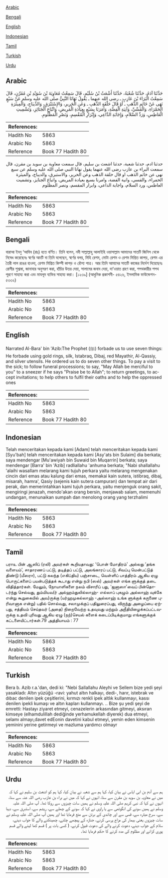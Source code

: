 [Arabic](#arabic)

[Bengali](#bengali)

[English](#english)

[Indonesian](#indonesian)

[Tamil](#tamil)

[Turkish](#turkish)

[Urdu](#urdu)

## Arabic


<div dir="rtl" lang="ar" style={{fontSize:'larger',backgroundColor:'#f8f9fa',padding:20}}>
حَدَّثَنَا آدَمُ، حَدَّثَنَا شُعْبَةُ، حَدَّثَنَا أَشْعَثُ بْنُ سُلَيْمٍ، قَالَ سَمِعْتُ مُعَاوِيَةَ بْنَ سُوَيْدِ بْنِ مُقَرِّنٍ، قَالَ سَمِعْتُ الْبَرَاءَ بْنَ عَازِبٍ ـ رضى الله عنهما ـ يَقُولُ نَهَانَا النَّبِيُّ صلى الله عليه وسلم عَنْ سَبْعٍ نَهَى عَنْ خَاتَمِ الذَّهَبِ ـ أَوْ قَالَ حَلْقَةِ الذَّهَبِ ـ وَعَنِ الْحَرِيرِ، وَالإِسْتَبْرَقِ، وَالدِّيبَاجِ، وَالْمِيثَرَةِ الْحَمْرَاءِ، وَالْقَسِّيِّ، وَآنِيَةِ الْفِضَّةِ، وَأَمَرَنَا بِسَبْعٍ بِعِيَادَةِ الْمَرِيضِ، وَاتِّبَاعِ الْجَنَائِزِ، وَتَشْمِيتِ الْعَاطِسِ، وَرَدِّ السَّلاَمِ، وَإِجَابَةِ الدَّاعِي، وَإِبْرَارِ الْمُقْسِمِ، وَنَصْرِ الْمَظْلُومِ‏.‏
</div>
<div style={{backgroundColor:'#f8f9fa',padding:20, marginBottom: 10}}><table> <thead> <tr> <th>References:</th> <th></th> </tr> </thead> <tbody><tr><td>Hadith No</td><td>5863</td></tr><tr><td>Arabic No</td><td>5863</td></tr><tr><td>Reference</td><td>Book 77 Hadith 80</td></tr></tbody></table></div>


<div dir="rtl" lang="ar" style={{fontSize:'larger',backgroundColor:'#f8f9fa',padding:20}}>
حدثنا ادم، حدثنا شعبة، حدثنا اشعث بن سليم، قال سمعت معاوية بن سويد بن مقرن، قال سمعت البراء بن عازب رضى الله عنهما يقول نهانا النبي صلى الله عليه وسلم عن سبع نهى عن خاتم الذهب او قال حلقة الذهب وعن الحرير، والاستبرق، والديباج، والميثرة الحمراء، والقسي، وانية الفضة، وامرنا بسبع بعيادة المريض، واتباع الجنايز، وتشميت العاطس، ورد السلام، واجابة الداعي، وابرار المقسم، ونصر المظلوم
</div>
<div style={{backgroundColor:'#f8f9fa',padding:20, marginBottom: 10}}><table> <thead> <tr> <th>References:</th> <th></th> </tr> </thead> <tbody><tr><td>Hadith No</td><td>5863</td></tr><tr><td>Arabic No</td><td>5863</td></tr><tr><td>Reference</td><td>Book 77 Hadith 80</td></tr></tbody></table></div>

## Bengali


<div dir="ltr" lang="bn" style={{fontSize:'larger',backgroundColor:'#f8f9fa',padding:20}}>
বারাআ ইবনু ‘আযিব (রাঃ) হতে বর্ণিত। তিনি বলেন, নবী সাল্লাল্লাহু আলাইহি ওয়াসাল্লাম আমাদের সাতটি জিনিস থেকে নিষেধ করেছেনঃ স্বর্ণের আংটি বা তিনি বলেছেন, স্বর্ণের বলয়, মিহি রেশম, মোটা রেশম ও রেশম মিশ্রিত কাপড়, রেশম এর তৈরী লাল রঙের হাওদা, রেশম মিশ্রিত কিস্সী কাপড় ও রৌপ্য পাত্র। আর তিনি আমাদের সাতটি কাজের নির্দেশ দিয়েছেনঃ রোগীর শুশ্রূষা, জানাযার অনুসরণ করা, হাঁচির উত্তর দেয়া, সালামের জবাব দেয়া, দা’ওয়াত গ্রহণ করা, শপথকারীর শপথ পূরণে সাহায্য করা এবং মাযলূম ব্যক্তির সাহায্য করা। [১২৩৯] (আধুনিক প্রকাশনী- ৫৪২৬, ইসলামিক ফাউন্ডেশন- ৫৩৩২)
</div>
<div style={{backgroundColor:'#f8f9fa',padding:20, marginBottom: 10}}><table> <thead> <tr> <th>References:</th> <th></th> </tr> </thead> <tbody><tr><td>Hadith No</td><td>5863</td></tr><tr><td>Arabic No</td><td>5863</td></tr><tr><td>Reference</td><td>Book 77 Hadith 80</td></tr></tbody></table></div>

## English


<div dir="ltr" lang="en" style={{fontSize:'larger',backgroundColor:'#f8f9fa',padding:20}}>
Narrated Al-Bara' bin 'Azib:The Prophet (ﷺ) forbade us to use seven things: He forbade using gold rings, silk, Istabraq, Dibaj, red Mayathir, Al-Qassiy, and silver utensils. He ordered us to do seven other things. To pay a visit to the sick; to follow funeral processions; to say, "May Allah be merciful to you" to a sneezer if he says "Praise be to Allah"; to return greetings, to accept invitations; to help others to fulfil their oaths and to help the oppressed ones
</div>
<div style={{backgroundColor:'#f8f9fa',padding:20, marginBottom: 10}}><table> <thead> <tr> <th>References:</th> <th></th> </tr> </thead> <tbody><tr><td>Hadith No</td><td>5863</td></tr><tr><td>Arabic No</td><td>5863</td></tr><tr><td>Reference</td><td>Book 77 Hadith 80</td></tr></tbody></table></div>

## Indonesian


<div dir="ltr" lang="id" style={{fontSize:'larger',backgroundColor:'#f8f9fa',padding:20}}>
Telah menceritakan kepada kami [Adam] telah menceritakan kepada kami [Syu'bah] telah menceritakan kepada kami [Asy'ats bin Sulaim] dia berkata; saya mendengar [Mu'awiyah bin Suwaid bin Muqarrin] berkata; saya mendengar [Barra' bin 'Azib] radliallahu 'anhuma berkata; "Nabi shallallahu 'alaihi wasallam melarang kami tujuh perkara yaitu melarang mengenakan cincin dari emas atau kalung dari emas, memakai kain sutera, istibraq, dibaj, misarah, hamra', Qasiy (sejenis kain sutera campuran) dan tempat air dari perak, dan memerintahkan kami tujuh perkara, yaitu menjenguk orang sakit, mengiringi jenazah, mendo'akan orang bersin, menjawab salam, memenuhi undangan, menunaikan sumpah dan menolong orang yang terzhalimi
</div>
<div style={{backgroundColor:'#f8f9fa',padding:20, marginBottom: 10}}><table> <thead> <tr> <th>References:</th> <th></th> </tr> </thead> <tbody><tr><td>Hadith No</td><td>5863</td></tr><tr><td>Arabic No</td><td>5863</td></tr><tr><td>Reference</td><td>Book 77 Hadith 80</td></tr></tbody></table></div>

## Tamil


<div dir="ltr" lang="ta" style={{fontSize:'larger',backgroundColor:'#f8f9fa',padding:20}}>
பராஉ பின் ஆஸிப் (ரலி) அவர்கள் கூறியதாவது: ‘பொன் மோதிரம்’ அல்லது ‘தங்க வளையம்’, சாதாரணப் பட்டு, தடித்தப் பட்டு, அலங்காரப் பட்டு, சிவப்பு மென்பட்டுத் திண்டு (மீஸரா), பட்டு கலந்த (எகிப்திய) பஞ்சாடை, வெள்ளிப் பாத்திரம் ஆகிய ஏழு பொருட்களைப் பயன்படுத்தக் கூடாது என்று நபி (ஸல்) அவர்கள் எங்க ளுக்குத் தடை விதித்தார்கள். மேலும், நோயாளிகளை நலம் விசாரிப் பது, ‘ஜனாஸா’வைப் பின்தொடர்ந்து செல்வது, தும்மியவ(ர் அல்ஹம்துலில்லாஹ்- எல்லாப் புகழும் அல்லாஹ் வுக்கே என்று கூறுகையில் அவ)ருக்கு (யர்ஹமுகல்லாஹ் -அல்லாஹ் உங்க ளுக்குக் கருணை புரிவானாக என்று) பதில் சொல்வது, சலாமுக்குப் பதிலுரைப்பது, விருந்து அழைப்பை ஏற்பது, சத்தியம் செய்தவர் (அதை) நிறைவேற்ற உதவுவது மற்றும் அநீதியிழைக்கப்பட்டவருக்கு உதவி புரிவது ஆகிய ஏழு (நற்)செயல் களைக் கடைப்பிடிக்குமாறு எங்களுக்குக் கட்டளையிட்டார்கள்.79 அத்தியாயம் : 77
</div>
<div style={{backgroundColor:'#f8f9fa',padding:20, marginBottom: 10}}><table> <thead> <tr> <th>References:</th> <th></th> </tr> </thead> <tbody><tr><td>Hadith No</td><td>5863</td></tr><tr><td>Arabic No</td><td>5863</td></tr><tr><td>Reference</td><td>Book 77 Hadith 80</td></tr></tbody></table></div>

## Turkish


<div dir="ltr" lang="tr" style={{fontSize:'larger',backgroundColor:'#f8f9fa',padding:20}}>
Bera b. Azib r.a.'dan, dedi ki: "Nebi Sallallahu Aleyhi ve Sellem bize yedi şeyi yasakladı: Altın yüzüğü -ravi: yahut altın halkayı, dedi-, harır, istebrak ve dıbac denilen ipek çeşitlerini, kırmızı renkli ipek altlık kullanmayı, kassı denilen ipekli kumaşı ve altın kapları kullanmayı. .. Bize şu yedi şeyi de emretti: Hastayı ziyaret etmeyi, cenazelerin arkasından gitmeyi, aksıran kimseye (elhamdulillah dediğinde yerhamukellah diyerek) dua etmeyi, selamı almayı,davet edEonin davetini kabul etmeyi, yemin eden kimsenin yeminini yerine getirmeyi ve mazluma yardımcı olmayr
</div>
<div style={{backgroundColor:'#f8f9fa',padding:20, marginBottom: 10}}><table> <thead> <tr> <th>References:</th> <th></th> </tr> </thead> <tbody><tr><td>Hadith No</td><td>5863</td></tr><tr><td>Arabic No</td><td>5863</td></tr><tr><td>Reference</td><td>Book 77 Hadith 80</td></tr></tbody></table></div>

## Urdu


<div dir="rtl" lang="ur" style={{fontSize:'larger',backgroundColor:'#f8f9fa',padding:20}}>
ہم سے آدم بن ابی ایاس نے بیان کیا، کہا ہم سے شعبہ نے بیان کیا، کہا ہم کو اشعث بن سلیم نے کہا کہ میں نے معاویہ بن سوید بن مقرن سے سنا، انہوں نے کہا کہ میں نے براء بن عازب رضی اللہ عنہ سے سنا، انہوں نے کہا کہ نبی کریم صلی اللہ علیہ وسلم نے ہمیں سات چیزوں سے روکا تھا۔ آپ صلی اللہ علیہ وسلم نے ہمیں سونے کی انگوٹھی سے یا راوی نے کہا کہ سونے کے چھلے سے، ریشم سے، استبرق سے، دیبا سے، سرخ میثرہ سے، قسی سے اور چاندی کے برتن سے منع فرمایا تھا اور ہمیں آپ صلی اللہ علیہ وسلم نے سات چیزوں یعنی بیمار کی مزاج پرسی کرنے، جنازہ کے پیچھے چلنے، چھینکنے والے کا جواب دینے، سلام کے جواب دینے، دعوت کرنے والے کی دعوت قبول کرنے، ( کسی بات پر ) قسم کھا لینے والے قسم پوری کرانے اور مظلوم کی مدد کرنے کا حکم فرمایا تھا۔
</div>
<div style={{backgroundColor:'#f8f9fa',padding:20, marginBottom: 10}}><table> <thead> <tr> <th>References:</th> <th></th> </tr> </thead> <tbody><tr><td>Hadith No</td><td>5863</td></tr><tr><td>Arabic No</td><td>5863</td></tr><tr><td>Reference</td><td>Book 77 Hadith 80</td></tr></tbody></table></div>